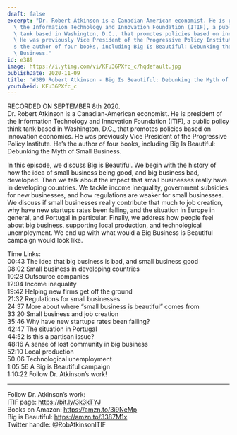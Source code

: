 ```yaml
---
draft: false
excerpt: "Dr. Robert Atkinson is a Canadian-American economist. He is president of\
  \ the Information Technology and Innovation Foundation (ITIF), a public policy think\
  \ tank based in Washington, D.C., that promotes policies based on innovation economics.\
  \ He was previously Vice President of the Progressive Policy Institute. He\u2019\
  s the author of four books, including Big Is Beautiful: Debunking the Myth of Small\
  \ Business."
id: e389
image: https://i.ytimg.com/vi/KFu36PXfc_c/hqdefault.jpg
publishDate: 2020-11-09
title: '#389 Robert Atkinson - Big Is Beautiful: Debunking the Myth of Small Business'
youtubeid: KFu36PXfc_c
---
```

RECORDED ON SEPTEMBER 8th 2020.  
Dr. Robert Atkinson is a Canadian-American economist. He is president of the Information Technology and Innovation Foundation (ITIF), a public policy think tank based in Washington, D.C., that promotes policies based on innovation economics. He was previously Vice President of the Progressive Policy Institute. He’s the author of four books, including Big Is Beautiful: Debunking the Myth of Small Business.

In this episode, we discuss Big is Beautiful. We begin with the history of how the idea of small business being good, and big business bad, developed. Then we talk about the impact that small businesses really have in developing countries. We tackle income inequality, government subsidies for new businesses, and how regulations are weaker for small businesses. We discuss if small businesses really contribute that much to job creation, why have new startups rates been falling, and the situation in Europe in general, and Portugal in particular. Finally, we address how people feel about big business, supporting local production, and technological unemployment. We end up with what would a Big Business is Beautiful campaign would look like.

Time Links:  
00:43  The idea that big business is bad, and small business good  
08:02  Small business in developing countries  
10:28  Outsource companies  
12:04  Income inequality  
19:42  Helping new firms get off the ground  
21:32  Regulations for small businesses  
24:37  More about where “small business is beautiful” comes from  
33:20  Small business and job creation  
35:46  Why have new startups rates been falling?  
42:47  The situation in Portugal  
44:52  Is this a partisan issue?  
48:16  A sense of lost community in big business  
52:10  Local production  
50:06  Technological unemployment  
1:05:56  A Big is Beautiful campaign  
1:10:22  Follow Dr. Atkinson’s work!

---

Follow Dr. Atkinson’s work:  
ITIF page: https://bit.ly/3k3kTYJ  
Books on Amazon: https://amzn.to/3i9NeMp  
Big is Beautiful: https://amzn.to/3387M1x  
Twitter handle: @RobAtkinsonITIF
